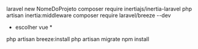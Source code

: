 laravel new NomeDoProjeto
composer require inertiajs/inertia-laravel
php artisan inertia:middleware
composer require laravel/breeze --dev

* escolher vue *

php artisan breeze:install
php artisan migrate
npm install
